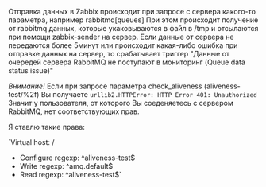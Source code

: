 Отправка данных в Zabbix происходит при запросе с сервера какого-то параметра,
например rabbitmq[queues]
При этом происходит получение от rabbitmq данных, которые укаковываются в файл в /tmp и отсылаются при помощи
zabbix-sender на сервер. Если данные от сервера не передаются более 5минут или происходит какая-либо ошибка при отправке данных
на сервер, то срабатывает триггер "Данные от очередей сервера RabbitMQ не поступают в мониторинг (Queue data status issue)"

   *Внимание!*
   Если при запросе параметра check_aliveness (aliveness-test/%2f) Вы получаете 
   `urllib2.HTTPError: HTTP Error 401: Unauthorized`
   Значит у пользователя, от которого Вы соеденяетесь с сервером RabbitMQ, нет соответствующих прав.
   
   Я ставлю такие права: 
   
   `Virtual host: /
  - Configure regexp: ^aliveness-test$
  - Write regexp: ^amq\.default$
  - Read regexp: ^aliveness-test$`
